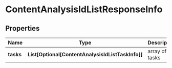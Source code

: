 # ContentAnalysisIdListResponseInfo


## Properties

| Name | Type | Description | Notes |
|------------ | ------------- | ------------- | -------------|
**tasks** | **List[Optional[ContentAnalysisIdListTaskInfo]]** | array of tasks |[optional]|